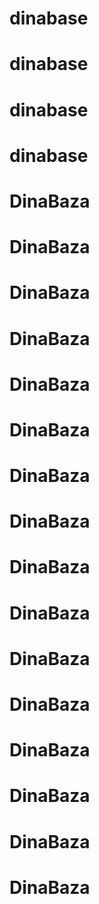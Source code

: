 # dinabase
# dinabase
# dinabase
# dinabase
# DinaBaza
# DinaBaza
# DinaBaza
# DinaBaza
# DinaBaza
# DinaBaza
# DinaBaza
# DinaBaza
# DinaBaza
# DinaBaza
# DinaBaza
# DinaBaza
# DinaBaza
# DinaBaza
# DinaBaza
# DinaBaza
